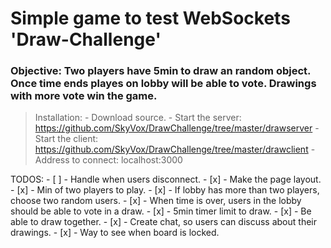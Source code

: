 # Simple game to test WebSockets 'Draw-Challenge'

### Objective: Two players have 5min to draw an random object. Once time ends playes on lobby will be able to vote. Drawings with more vote win the game.

> Installation:
    - Download source.
    - Start the server: https://github.com/SkyVox/DrawChallenge/tree/master/drawserver
    - Start the client: https://github.com/SkyVox/DrawChallenge/tree/master/drawclient
    - Address to connect: localhost:3000
    
TODOS:
    - [ ] - Handle when users disconnect.
    - [x] - Make the page layout.
    - [x] - Min of two players to play.
    - [x] - If lobby has more than two players, choose two random users.
    - [x] - When time is over, users in the lobby should be able to vote in a draw.
    - [x] - 5min timer limit to draw.
    - [x] - Be able to draw together.
    - [x] - Create chat, so users can discuss about their drawings.
    - [x] - Way to see when board is locked.
